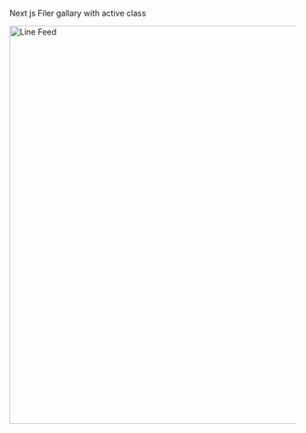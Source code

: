 Next js Filer gallary with active class

<img src="https://i.ibb.co/txZ52SR/Screenshot-1.png" alt="Line Feed" width="700">
